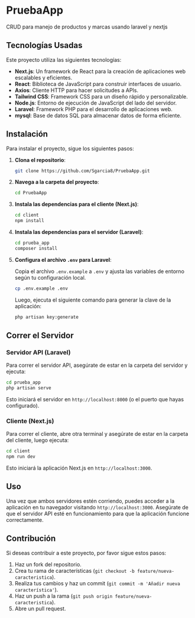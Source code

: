 # PruebaApp

CRUD para manejo de productos y marcas usando laravel y nextjs

## Tecnologías Usadas

Este proyecto utiliza las siguientes tecnologías:

- **Next.js**: Un framework de React para la creación de aplicaciones web escalables y eficientes.
- **React**: Biblioteca de JavaScript para construir interfaces de usuario.
- **Axios**: Cliente HTTP para hacer solicitudes a APIs.
- **Tailwind CSS**: Framework CSS para un diseño rápido y personalizable.
- **Node.js**: Entorno de ejecución de JavaScript del lado del servidor.
- **Laravel**: Framework PHP para el desarrollo de aplicaciones web.
- **mysql**: Base de datos SQL para almacenar datos de forma eficiente.

## Instalación

Para instalar el proyecto, sigue los siguientes pasos:

1. **Clona el repositorio**:

   ```bash
   git clone https://github.com/Sgarcia8/PruebaApp.git
   ```

2. **Navega a la carpeta del proyecto**:

   ```bash
   cd PruebaApp
   ```

3. **Instala las dependencias para el cliente (Next.js)**:

   ```bash
   cd client
   npm install
   ```

4. **Instala las dependencias para el servidor (Laravel)**:

   ```bash
   cd prueba_app
   composer install
   ```

5. **Configura el archivo `.env` para Laravel**:

   Copia el archivo `.env.example` a `.env` y ajusta las variables de entorno según tu configuración local.

   ```bash
   cp .env.example .env
   ```

   Luego, ejecuta el siguiente comando para generar la clave de la aplicación:

   ```bash
   php artisan key:generate
   ```

## Correr el Servidor

### Servidor API (Laravel)

Para correr el servidor API, asegúrate de estar en la carpeta del servidor y ejecuta:

```bash
cd prueba_app
php artisan serve
```

Esto iniciará el servidor en `http://localhost:8000` (o el puerto que hayas configurado).

### Cliente (Next.js)

Para correr el cliente, abre otra terminal y asegúrate de estar en la carpeta del cliente, luego ejecuta:

```bash
cd client
npm run dev
```

Esto iniciará la aplicación Next.js en `http://localhost:3000`.

## Uso

Una vez que ambos servidores estén corriendo, puedes acceder a la aplicación en tu navegador visitando `http://localhost:3000`. Asegúrate de que el servidor API esté en funcionamiento para que la aplicación funcione correctamente.

## Contribución

Si deseas contribuir a este proyecto, por favor sigue estos pasos:

1. Haz un fork del repositorio.
2. Crea tu rama de características (`git checkout -b feature/nueva-caracteristica`).
3. Realiza tus cambios y haz un commit (`git commit -m 'Añadir nueva característica'`).
4. Haz un push a la rama (`git push origin feature/nueva-caracteristica`).
5. Abre un pull request.

